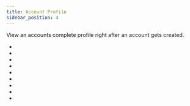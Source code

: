 ```yaml
---
title: Account Profile
sidebar_position: 4
---
```


View an accounts complete profile right after an account gets created.

- <K2Link route="docs/engage/accounts/account-profile/my-profile/" text="My Profile" isInternal />
- <K2Link route="docs/engage/accounts/account-profile/giving/" text="Giving" isInternal />
- <K2Link route="docs/engage/accounts/account-profile/sponsorships/" text="Sponsorships" isInternal />
- <K2Link route="docs/engage/accounts/account-profile/feedbacks/" text="Feedbacks" isInternal />
- <K2Link route="docs/engage/accounts/account-profile/communications/" text="Communications" isInternal />
- <K2Link route="docs/engage/accounts/account-profile/calls/" text="Calls" isInternal />
- <K2Link route="docs/engage/accounts/account-profile/tax-relief/" text="Tax Relief" isInternal />
- <K2Link route="docs/engage/accounts/account-profile/attachments/" text="Attachments" isInternal />
- <K2Link route="docs/engage/accounts/account-profile/history/" text="History" isInternal />